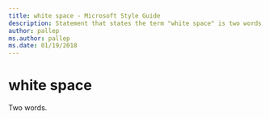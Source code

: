 ```yaml
---
title: white space - Microsoft Style Guide
description: Statement that states the term "white space" is two words.
author: pallep
ms.author: pallep
ms.date: 01/19/2018
---
```


# white space

Two words.
